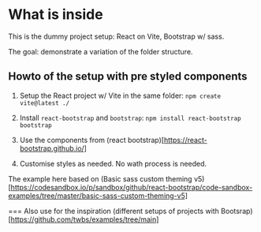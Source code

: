 # What is inside 

This is the dummy project setup: React on Vite, Bootstrap w/ sass.

The goal: demonstrate a variation of the folder structure.


## Howto of the setup with pre styled components



1. Setup the React project w/ Vite in the same folder: `npm create vite@latest ./`


2. Install `react-bootstrap` and `bootstrap`: `npm install react-bootstrap bootstrap`

3. Use the components from (react bootstrap)[https://react-bootstrap.github.io/]

4. Customise styles as needed. No wath process is needed.

The example here based on (Basic sass custom theming v5)[https://codesandbox.io/p/sandbox/github/react-bootstrap/code-sandbox-examples/tree/master/basic-sass-custom-theming-v5]

===
Also use for the inspiration (different setups of projects with Bootsrap)[https://github.com/twbs/examples/tree/main]
